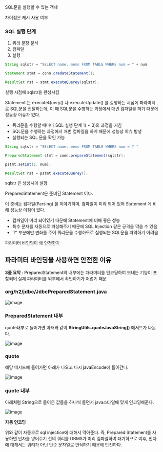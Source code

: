 SQL문을 실행할 수 있는 객체

차이점은 캐시 사용 여부

### **SQL 실행 단계**

1. 쿼리 문장 분석
2. 컴파일
3. 실행

```java
String sqlstr = "SELECT name, memo FROM TABLE WHERE num = " + num 

Statement stmt = conn.credateStatement(); 

ResultSet rst = stmt.executeQuerey(sqlstr);
```

실행 시점에 sqlstr을 완성시킴

Statement 는 executeQuery() 나 executeUpdate() 를 실행하는 시점에 파라미터로 SQL문을 전달하는데, 이 때 SQL문을 수행하는 과정에서 매번 컴파일을 하기 때문에 성능상 이슈가 있다.

- 쿼리문을 수행할 때마다 SQL 실행 단계 1) ~ 3)의 과정을 거침
- SQL문을 수행하는 과정에서 매번 컴파일을 하게 때문에 성능상 이슈 발생
- 실행되는 SQL 문을 확인 가능

```java
String sqlstr = "SELECT name, memo FROM TABLE WHERE num = ? " 

PreparedStatement stmt = conn.prepareStatement(sqlstr); 

pstmt.setInt(1, num);

ResultSet rst = pstmt.executeQuerey();
```

sqlstr 은 생성시에 실행

PreparedStatement은 준비된 Statement 이다. 

이 준비는 컴파일(Parsing) 을 이야기하며, 컴파일이 미리 되어 있어 Statement 에 비해 성능상 이점이 있다.

- 컴파일이 미리 되어있기 때문에 Statement에 비해 좋은 성능
- 특수 문자를 자동으로 파싱해주기 때문에 SQL Injection 같은 공격을 막을 수 있음
- '?' 부분에만 변화를 주어 쿼리문을 수행하므로 실행되는 SQL문을 파악하기 어려움

파라미터 바인딩이 왜 안전한가

## 파라미터 바인딩을 사용하면 안전한 이유

**3줄 요약** : PreparedStatement의 내부에는 파라미터를 인코딩하여 보내는 기능이 포함되어 실제 파라미터를 외부에서 확인하기가 어렵기 때문

### org/h2/jdbc/JdbcPreparedStatement.java

![image](https://blog.kakaocdn.net/dn/brhhmp/btrMjdfV8tL/ivagWd0ev1ukkagQwvlRaK/img.png)

### PreparedStatement 내부

quote내부로 들어가면 아래와 같이 **StringUtils.quoteJavaString()** 메서드가 나온다.

![image](https://blog.kakaocdn.net/dn/A65Ni/btrMjWxIfgu/2cgPBwHXZzF542KEUQ1Qe1/img.png)

### quote

해당 메서드에 들어가면 아래가 나오고 다시 javaEncode에 들어간다.

![image](https://blog.kakaocdn.net/dn/ckS2vT/btrMnKP5dZL/ZSmMmettKJMvHzDXB9hKLk/img.png)

### quote 내부

아래처럼 String으로 들어온 값들을 하나씩 돌면서 java스타일에 맞게 인코딩해준다.

![image](https://blog.kakaocdn.net/dn/2bUbO/btrMlUMfy8E/spjn41fOML7p2FknbHltNk/img.png)

**자동 인코딩**

위와 같이 자동으로 sql injection에 대해서 막아준다. 즉, Prepared Statement를 사용하면 인자를 넣어주기 전의 쿼리를 DBMS가 미리 컴파일하여 대기하므로 이후, 인자에 대해서는 쿼리가 아닌 단순 문자열로 인식하기 때문에 안전하다.
